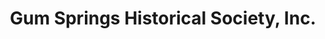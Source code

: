 ---
layout: repo
title: "Gum Springs Historical Society, Inc."
id: 16087
permalink: repos/16087/
---